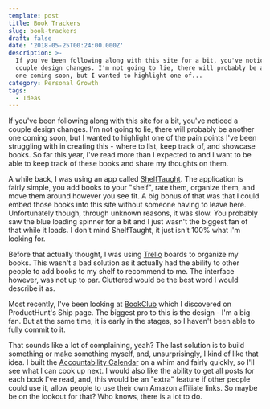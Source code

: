 ```yaml
---
template: post
title: Book Trackers
slug: book-trackers
draft: false
date: '2018-05-25T00:24:00.000Z'
description: >-
  If you've been following along with this site for a bit, you've noticed a
  couple design changes. I'm not going to lie, there will probably be another
  one coming soon, but I wanted to highlight one of...
category: Personal Growth
tags:
  - Ideas
---
```


If you've been following along with this site for a bit, you've noticed a couple design changes. I'm not going to lie, there will probably be another one coming soon, but I wanted to highlight one of the pain points I've been struggling with in creating this - where to list, keep track of, and showcase books. So far this year, I've read more than I expected to and I want to be able to keep track of these books and share my thoughts on them.

A while back, I was using an app called [ShelfTaught](https://shelftaught.com/). The application is fairly simple, you add books to your "shelf", rate them, organize them, and move them around however you see fit. A big bonus of that was that I could embed those books into this site without someone having to leave here. Unfortunately though, through unknown reasons, it was slow. You probably saw the blue loading spinner for a bit and I just wasn't the biggest fan of that while it loads. I don't mind ShelfTaught, it just isn't 100% what I'm looking for.

Before that actually thought, I was using [Trello](http://trello.com) boards to organize my books. This wasn't a bad solution as it actually had the ability to other people to add books to my shelf to recommend to me. The interface however, was not up to par. Cluttered would be the best word I would describe it as.

Most recently, I've been looking at [BookClub](https://bookclub.cool/) which I discovered on ProductHunt's Ship page. The biggest pro to this is the design - I'm a big fan. But at the same time, it is early in the stages, so I haven't been able to fully commit to it.

That sounds like a lot of complaining, yeah? The last solution is to build something or make something myself, and, unsurprisingly, I kind of like that idea. I built the [Accountability Calendar](/accountability-calendar/) on a whim and fairly quickly, so I'll see what I can cook up next. I would also like the ability to get all posts for each book I've read, and, this would be an "extra" feature if other people could use it, allow people to use their own Amazon affiliate links. So maybe be on the lookout for that? Who knows, there is a lot to do.
